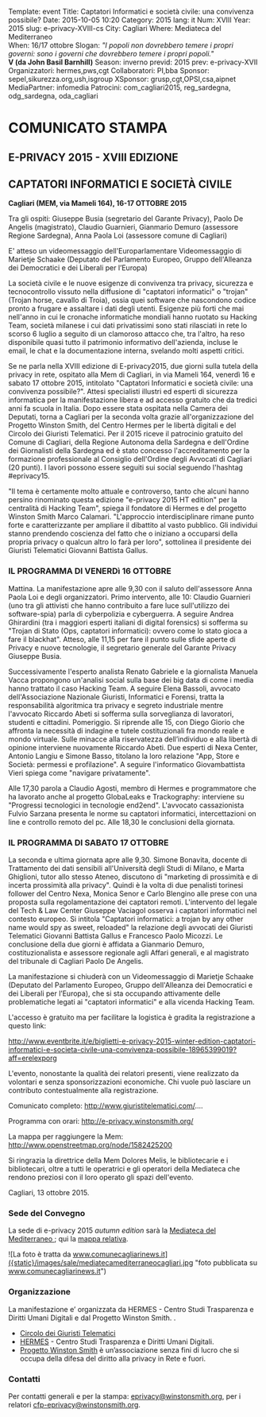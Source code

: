 Template: event
Title: Captatori Informatici e società civile: una convivenza possibile?
Date: 2015-10-05 10:20
Category: 2015
lang: it
Num: XVIII
Year: 2015
slug: e-privacy-XVIII-cs
City: Cagliari
Where: Mediateca del Mediterraneo<br/>
When: 16/17 ottobre
Slogan: <i>"I popoli non dovrebbero temere i propri governi: sono i governi che dovrebbero temere i propri popoli."</i><br/><b>V (da John Basil Barnhill)</b>
Season: inverno
previd: 2015
prev: e-privacy-XVII
Organizzatori: hermes,pws,cgt
Collaboratori: PI,bba
Sponsor: sepel,sikurezza.org,ush,isgroup
XSponsor: grusp,cgt,OPSI,csa,aipnet
MediaPartner: infomedia
Patrocini: com_cagliari2015, reg_sardegna, odg_sardegna, oda_cagliari




# COMUNICATO STAMPA

## E-PRIVACY 2015 - XVIII EDIZIONE

## CAPTATORI INFORMATICI E SOCIETÀ CIVILE


**Cagliari (MEM, via Mameli 164), 16-17 OTTOBRE 2015**


Tra gli ospiti: Giuseppe Busia (segretario del Garante Privacy), Paolo De Angelis (magistrato), Claudio Guarnieri, Gianmario Demuro (assessore Regione Sardegna), Anna Paola Loi (assessore comune di Cagliari)

E' atteso un videomessaggio dell'Europarlamentare Videomessaggio di Marietje Schaake (Deputato del Parlamento Europeo, Gruppo dell'Alleanza dei Democratici e dei Liberali per l’Europa)

La società civile e le nuove esigenze di convivenza tra privacy, sicurezza e tecnocontrollo vissuto nella diffusione di "captatori informatici" o "trojan" (Trojan horse, cavallo di Troia), ossia quei software che nascondono codice pronto a frugare e assaltare i dati degli utenti. Esigenze più forti che mai nell'anno in cui le cronache informatiche mondiali hanno ruotato su Hacking Team, società milanese i cui dati privatissimi sono stati rilasciati in rete lo scorso 6 luglio a seguito di un clamoroso attacco che, tra l'altro, ha reso disponibile quasi tutto il patrimonio informativo dell'azienda, incluse le email, le chat e la documentazione interna, svelando molti aspetti critici.

Se ne parla nella XVIII edizione di E-privacy2015, due giorni sulla tutela della privacy in rete, ospitato alla Mem di Cagliari, in via Mameli 164, venerdì 16 e sabato 17 ottobre 2015, intitolato "Captatori Informatici e società civile: una convivenza possibile?". Attesi specialisti illustri ed esperti di sicurezza informatica per la manifestazione libera e ad accesso gratuito che da tredici anni fa scuola in Italia. Dopo essere stata ospitata nella Camera dei Deputati, torna a Cagliari per la seconda volta grazie all'organizzazione del Progetto Winston Smith, del Centro Hermes per le libertà digitali e del Circolo dei Giuristi Telematici. Per il 2015 riceve il patrocinio gratuito del Comune di Cagliari, della Regione Autonoma della Sardegna e dell'Ordine dei Giornalisti della Sardegna ed è stato concesso l'accreditamento per la formazione professionale al Consiglio dell'Ordine degli Avvocati di Cagliari (20 punti). I lavori possono essere seguiti sui social seguendo l'hashtag #eprivacy15.

"Il tema è certamente molto attuale e controverso, tanto che alcuni hanno persino rinominato questa edizione "e-privacy 2015 HT edition" per la centralità di Hacking Team", spiega il fondatore di Hermes e del progetto Winston Smith Marco Calamari. "L'approccio interdisciplinare rimane punto forte e caratterizzante per ampliare il dibattito al vasto pubblico. Gli individui stanno prendendo coscienza del fatto che o iniziano a occuparsi della propria privacy o qualcun altro lo farà per loro", sottolinea il presidente dei Giuristi Telematici Giovanni Battista Gallus.

### IL PROGRAMMA DI VENERDì 16 OTTOBRE

Mattina. La manifestazione apre alle 9,30 con il saluto dell'assessore Anna Paola Loi e degli organizzatori. Primo intervento, alle 10: Claudio Guarnieri (uno tra gli attivisti che hanno contribuito a fare luce sull'utilizzo dei software-spia) parla di cyberpolizia e cyberguerra. A seguire Andrea Ghirardini (tra i maggiori esperti italiani di digital forensics) si sofferma su "Trojan di Stato (Ops, captatori informatici): ovvero come lo stato gioca a fare il blackhat". Atteso, alle 11,15 per fare il punto sulle sfide aperte di Privacy e nuove tecnologie, il segretario generale del Garante Privacy Giuseppe Busia.

Successivamente l'esperto analista Renato Gabriele e la giornalista Manuela Vacca propongono un'analisi social sulla base dei big data di come i media hanno trattato il caso Hacking Team. A seguire Elena Bassoli, avvocato dell'Associazione Nazionale Giuristi, Informatici e Forensi, tratta la responsabilità algoritmica tra privacy e segreto industriale mentre l'avvocato Riccardo Abeti si sofferma sulla sorveglianza di lavoratori, studenti e cittadini. Pomeriggio. Si riprende alle 15, con Diego Giorio che affronta la necessità di indagine e tutele costituzionali fra mondo reale e mondo virtuale. Sulle minacce alla riservatezza dell’individuo e alla libertà di opinione interviene nuovamente Riccardo Abeti. Due esperti di Nexa Center, Antonio Langiu e Simone Basso, titolano la loro relazione "App, Store e Società: permessi e profilazione". A seguire l'informatico Giovambattista Vieri spiega come "navigare privatamente".

Alle 17,30 parola a Claudio Agosti, membro di Hermes e programmatore che ha lavorato anche al progetto GlobaLeaks e Trackography: interviene su "Progressi tecnologici in tecnologie end2end". L'avvocato cassazionista Fulvio Sarzana presenta le norme su captatori informatici, intercettazioni on line e controllo remoto del pc. Alle 18,30 le conclusioni della giornata.


### IL PROGRAMMA DI SABATO 17 OTTOBRE

La seconda e ultima giornata apre alle 9,30. Simone Bonavita, docente di Trattamento dei dati sensibili all'Università degli Studi di Milano, e Marta Ghiglioni, tutor allo stesso Ateneo, discutono di "marketing di prossimità e di incerta prossimità alla privacy". Quindi è la volta di due penalisti torinesi follower del Centro Nexa, Monica Senor e Carlo Blengino alle prese con una proposta sulla regolamentazione dei captatori remoti. L'intervento del legale del Tech & Law Center Giuseppe VaciagoI osserva i captatori informatici nel contesto europeo. Si intitola "Captatori informatici: a trojan by any other name would spy as sweet, reloaded" la relazione degli avvocati dei Giuristi Telematici Giovanni Battista Gallus e Francesco Paolo Micozzi. Le conclusione della due giorni è affidata a Gianmario Demuro, costituzionalista e assessore regionale agli Affari generali, e al magistrato del tribunale di Cagliari Paolo De Angelis.

La manifestazione si chiuderà con un Videomessaggio di Marietje Schaake (Deputato del Parlamento Europeo, Gruppo dell'Alleanza dei Democratici e dei Liberali per l’Europa), che si sta occupando attivamente delle problematiche legati ai "captatori informatici" e alla vicenda Hacking Team.


L'accesso è gratuito ma per facilitare la logistica è gradita la registrazione a questo link:

<http://www.eventbrite.it/e/biglietti-e-privacy-2015-winter-edition-captatori-informatici-e-societa-civile-una-convivenza-possibile-18965399019?aff=erelexporg>

L'evento, nonostante la qualità dei relatori presenti, viene realizzato da volontari e senza sponsorizzazioni economiche. Chi vuole può lasciare un contributo contestualmente alla registrazione.

Comunicato completo:
http://www.giuristitelematici.com/....

Programma con orari:
http://e-privacy.winstonsmith.org/

La mappa per raggiungere la Mem:
http://www.openstreetmap.org/node/1582425200

Si ringrazia la direttrice della Mem Dolores Melis, le bibliotecarie e i bibliotecari, oltre a tutti le operatrici e gli operatori della Mediateca che rendono preziosi con il loro operato gli spazi dell'evento.

Cagliari, 13 ottobre 2015.

### Sede del Convegno

La sede di e-privacy 2015 _autumn edition_ sarà la [ Mediateca del Mediterraneo ](http://www.comune.cagliari.it/portale/it/scheda_sito.page?contentId=SIT662); qui la [mappa relativa](http://www.openstreetmap.org/node/1582425200).

![La foto è tratta da www.comunecagliarinews.it]({static}/images/sale/mediatecamediterraneocagliari.jpg
 "foto pubblicata su www.comunecagliarinews.it")


### Organizzazione

La manifestazione e’ organizzata da HERMES - Centro Studi Trasparenza e Diritti Umani Digitali e dal Progetto Winston Smith. .

 - [Circolo dei Giuristi Telematici](http://www.giuristitelematici.it/)
 - [HERMES](http://logioshermes.org/) \- Centro Studi Trasparenza e Diritti Umani Digitali.
 - [Progetto Winston Smith](http://pws.winstonsmith.org/) è un’associazione senza fini di lucro che si occupa della difesa del diritto alla privacy in Rete e fuori.


### Contatti

Per contatti generali e per la stampa: [eprivacy@winstonsmith.org](mailto:eprivacy@winstonsmith.org), per i relatori [cfp-eprivacy@winstonsmith.org](mailto:cfp-eprivacy@winstonsmith.org).
